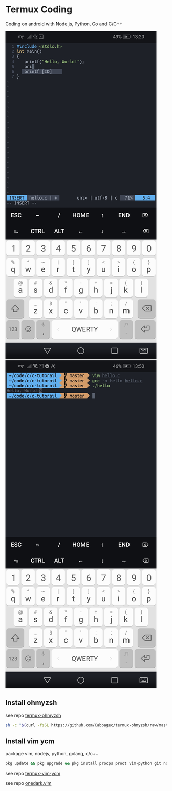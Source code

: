# Termux Coding


Coding on android with Node.js, Python, Go and C/C++ 

![screenshot1](https://raw.githubusercontent.com/Anechasun/Termux-coding/master/.github/Screenshot-1.jpg)​
![screenshot3](https://raw.githubusercontent.com/Anechasun/Termux-coding/master/.github/Screenshot-3.jpg)​

## Install ohmyzsh

see repo [termux-ohmyzsh](https://github.com/Cabbagec/termux-ohmyzsh)​

```bash
sh -c "$(curl -fsSL https://github.com/Cabbagec/termux-ohmyzsh/raw/master/install.sh)"
```
## Install vim ycm

package vim, nodejs, python, golang, c/c++

```bash
pkg update && pkg upgrade && pkg install procps proot vim-python git nodejs golang python python-dev build-essential libclang cmake patch curl libcrypt-dev
```

see repo [termux-vim-ycm](https://github.com/theimpostor/termux-vim-ycm)

see repo [onedark.vim](https://github.com/joshdick/onedark.vim/blob/master/README.md​)​
